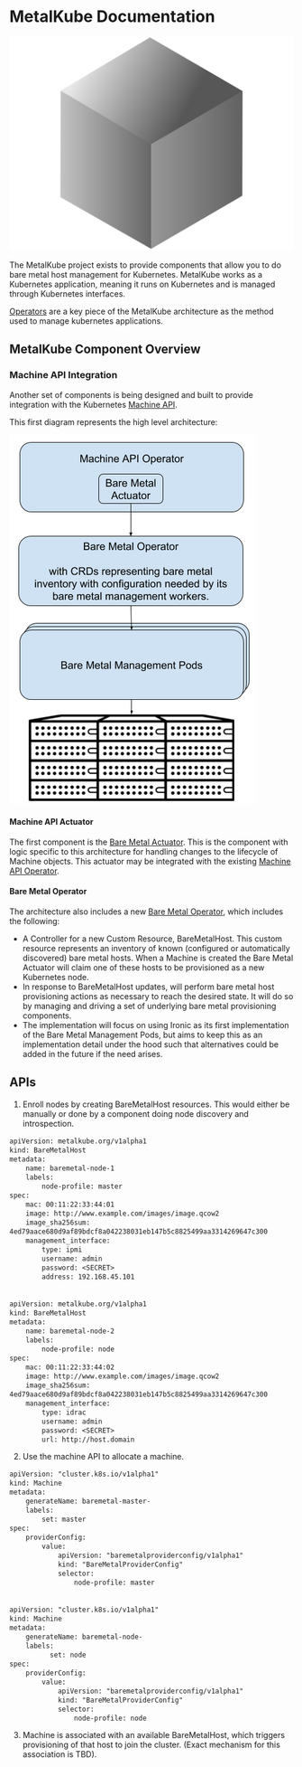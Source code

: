# MetalKube Documentation

![MetalKube Logo](images/metalkube.svg)

The MetalKube project exists to provide components that allow you to do bare
metal host management for Kubernetes.  MetalKube works as a Kubernetes
application, meaning it runs on Kubernetes and is managed through Kubernetes
interfaces.

[Operators](https://github.com/operator-framework/operator-sdk) are a key piece
of the MetalKube architecture as the method used to manage kubernetes
applications.

## MetalKube Component Overview

### Machine API Integration

Another set of components is being designed and built to provide integration
with the Kubernetes [Machine
API](https://github.com/kubernetes-sigs/cluster-api).

This first diagram represents the high level architecture:

![High Level Architecture](images/high-level-arch.png)

#### Machine API Actuator

The first component is the [Bare Metal
Actuator](https://github.com/metalkube/cluster-api-provider-bare-metal).  This
is the component with logic specific to this architecture for handling changes
to the lifecycle of Machine objects.  This actuator may be integrated with the
existing [Machine API
Operator](https://github.com/openshift/machine-api-operator).

#### Bare Metal Operator

The architecture also includes a new [Bare Metal
Operator](https://github.com/metalkube/bare-metal-operator), which includes the
following:

* A Controller for a new Custom Resource, BareMetalHost.  This custom resource
  represents an inventory of known (configured or automatically discovered)
  bare metal hosts.  When a Machine is created the Bare Metal Actuator will
  claim one of these hosts to be provisioned as a new Kubernetes node.
* In response to BareMetalHost updates, will perform bare metal host
  provisioning actions as necessary to reach the desired state.  It will do so
  by managing and driving a set of underlying bare metal provisioning
  components.
* The implementation will focus on using Ironic as its first implementation of
  the Bare Metal Management Pods, but aims to keep this as an implementation
  detail under the hood such that alternatives could be added in the future if
  the need arises.

## APIs

1. Enroll nodes by creating BareMetalHost resources.  This would either be
   manually or done by a component doing node discovery and introspection.

```
apiVersion: metalkube.org/v1alpha1
kind: BareMetalHost
metadata:
    name: baremetal-node-1
    labels:
        node-profile: master
spec:
    mac: 00:11:22:33:44:01
    image: http://www.example.com/images/image.qcow2
    image_sha256sum: 4ed79aace680d9af89bdcf8a042238031eb147b5c8825499aa3314269647c300
    management_interface:
        type: ipmi
        username: admin
        password: <SECRET>
        address: 192.168.45.101


apiVersion: metalkube.org/v1alpha1
kind: BareMetalHost
metadata:
    name: baremetal-node-2
    labels:
        node-profile: node
spec:
    mac: 00:11:22:33:44:02
    image: http://www.example.com/images/image.qcow2
    image_sha256sum: 4ed79aace680d9af89bdcf8a042238031eb147b5c8825499aa3314269647c300
    management_interface:
        type: idrac
        username: admin
        password: <SECRET>
        url: http://host.domain
```

2. Use the machine API to allocate a machine.

```
apiVersion: "cluster.k8s.io/v1alpha1"
kind: Machine
metadata:
    generateName: baremetal-master-
    labels:
        set: master
spec:
    providerConfig:
        value:
            apiVersion: "baremetalproviderconfig/v1alpha1"
            kind: "BareMetalProviderConfig"
            selector:
                node-profile: master


apiVersion: "cluster.k8s.io/v1alpha1"
kind: Machine
metadata:
    generateName: baremetal-node-
    labels:
          set: node
spec:
    providerConfig:
        value:
            apiVersion: "baremetalproviderconfig/v1alpha1"
            kind: "BareMetalProviderConfig"
            selector:
                node-profile: node
```

3. Machine is associated with an available BareMetalHost, which triggers
   provisioning of that host to join the cluster.  (Exact mechanism for this
   association is TBD).
